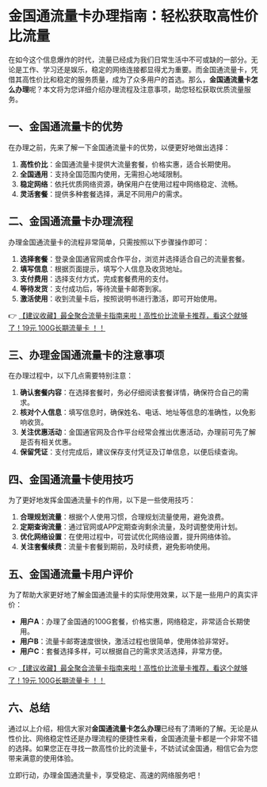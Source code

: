 # 金国通流量卡办理指南：轻松获取高性价比流量

在如今这个信息爆炸的时代，流量已经成为我们日常生活中不可或缺的一部分。无论是工作、学习还是娱乐，稳定的网络连接都显得尤为重要。而金国通流量卡，凭借其高性价比和稳定的服务质量，成为了众多用户的首选。那么，**金国通流量卡怎么办理**呢？本文将为您详细介绍办理流程及注意事项，助您轻松获取优质流量服务。

## 一、金国通流量卡的优势

在办理之前，先来了解一下金国通流量卡的优势，以便更好地做出选择：

1. **高性价比**：金国通流量卡提供大流量套餐，价格实惠，适合长期使用。
2. **全国通用**：支持全国范围内使用，无需担心地域限制。
3. **稳定网络**：依托优质网络资源，确保用户在使用过程中网络稳定、流畅。
4. **灵活套餐**：提供多种套餐选择，满足不同用户的需求。

## 二、金国通流量卡办理流程

办理金国通流量卡的流程非常简单，只需按照以下步骤操作即可：

1. **选择套餐**：登录金国通官网或合作平台，浏览并选择适合自己的流量套餐。
2. **填写信息**：根据页面提示，填写个人信息及收货地址。
3. **支付费用**：选择支付方式，完成套餐费用的支付。
4. **等待发货**：支付成功后，等待流量卡邮寄到家。
5. **激活使用**：收到流量卡后，按照说明书进行激活，即可开始使用。

👉 [【建议收藏】最全聚合流量卡指南来啦！高性价比流量卡推荐，看这个就够了！19元 100G长期流量卡 ！！](https://bit.ly/Liuliangka)

## 三、办理金国通流量卡的注意事项

在办理过程中，以下几点需要特别注意：

1. **确认套餐内容**：在选择套餐时，务必仔细阅读套餐详情，确保符合自己的需求。
2. **核对个人信息**：填写信息时，确保姓名、电话、地址等信息的准确性，以免影响收货。
3. **关注优惠活动**：金国通官网及合作平台经常会推出优惠活动，办理前可先了解是否有相关优惠。
4. **保留凭证**：支付完成后，建议保存支付凭证及订单信息，以便后续查询。

## 四、金国通流量卡使用技巧

为了更好地发挥金国通流量卡的作用，以下是一些使用技巧：

1. **合理规划流量**：根据个人使用习惯，合理规划流量使用，避免浪费。
2. **定期查询流量**：通过官网或APP定期查询剩余流量，及时调整使用计划。
3. **优化网络设置**：在使用过程中，可尝试优化网络设置，提升网络体验。
4. **关注套餐续费**：流量卡套餐到期前，及时续费，避免影响使用。

## 五、金国通流量卡用户评价

为了帮助大家更好地了解金国通流量卡的实际使用效果，以下是一些用户的真实评价：

- **用户A**：办理了金国通的100G套餐，价格实惠，网络稳定，非常适合长期使用。
- **用户B**：流量卡邮寄速度很快，激活过程也很简单，使用体验非常好。
- **用户C**：套餐选择多样，可以根据自己的需求灵活选择，非常方便。

👉 [【建议收藏】最全聚合流量卡指南来啦！高性价比流量卡推荐，看这个就够了！19元 100G长期流量卡 ！！](https://bit.ly/Liuliangka)

## 六、总结

通过以上介绍，相信大家对**金国通流量卡怎么办理**已经有了清晰的了解。无论是从性价比、网络稳定性还是办理流程的便捷性来看，金国通流量卡都是一个非常不错的选择。如果您正在寻找一款高性价比的流量卡，不妨试试金国通，相信它会为您带来满意的使用体验。

立即行动，办理金国通流量卡，享受稳定、高速的网络服务吧！
